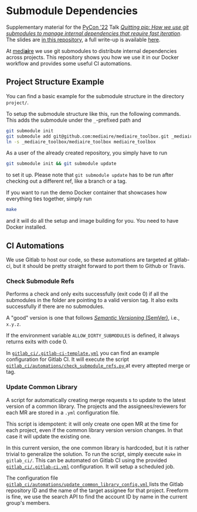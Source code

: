 # Submodule Dependencies

Supplementary material for the [PyCon '22][pycon_22] Talk [_Quitting pip: How
we use git submodules to manage internal dependencies that require fast
iteration_][pycon_talk]. The slides are
[in this repository](./pycon-2022_quitting-pip.pdf), a full write-up is
available [here][pycon_blog].

At [medi**ai**re][mediaire] we use git submodules to distribute internal
dependencies across projects. This repository shows you how we use it in our
Docker workflow and provides some useful CI automations.


## Project Structure Example

You can find a basic example for the submodule structure in the directory
`project/`.

To setup the submodule structure like this, run the following commands. This
adds the submodule under the `_`-prefixed path and
```bash
git submodule init
git submodule add git@github.com:mediaire/mediaire_toolbox.git _mediaire_toolbox
ln -s _mediaire_toolbox/mediaire_toolbox mediaire_toolbox
```

As a user of the already created repository, you simply have to run
```bash
git submodule init && git submodule update
```
to set it up. Please note that `git submodule update` has to be run after
checking out a different ref, like a branch or a tag.

If you want to run the demo Docker container that showcases how everything
ties together, simply run
```bash
make
```
and it will do all the setup and image building for you. You need to have
Docker installed.


## CI Automations

We use Gitlab to host our code, so these automations are targeted at gitlab-ci,
but it should be pretty straight forward to port them to Github or Travis.


### Check Submodule Refs

Performs a check and only exits successfully (exit code 0) if all the
submodules in the folder are pointing to a valid version tag. It also exits
successfully if there are no submodules.

A "good" version is one that follows [_Semantic Versioning_ (SemVer)][semver],
i.e., `x.y.z`.

If the environment variable `ALLOW_DIRTY_SUBMODULES` is defined, it always
returns exits with code 0.

In [`gitlab_ci/.gitlab-ci-template.yml`](./gitlab-ci/.gitlab-ci-template.yml)
you can find an example configuration for Gitlab CI. It will execute the
script [`gitlab_ci/automations/check_submodule_refs.py`
](./gitlab-ci/automations/check_submodule_refs.py) at every attepted merge or
tag.


### Update Common Library
A script for automatically creating merge requests s to update to the latest
version of a common library. The projects and the assignees/reviewers for each
MR are stored in a `.yml` configuration file.

This script is idempotent: it will only create one open MR at the time
for each project, even if the common library version version changes. In that
case it will update the existing one.

In this current version, the one common library is hardcoded, but it is rather
trivial to generalize the solution. To run the script, simply execute `make`
in `gitlab_ci/`. This can be automated on Gitlab CI using the provided
[`gitlab_ci/.gitlab-ci.yml`](./gitlab_ci/.gitlab-ci.yml) configuration. It will
setup a scheduled job.

The configuration file
[`gitlab_ci/automations/update_common_library_config.yml`
](./gitlab_ci/automations/update_common_library_config.yml) lists the Gitlab
repository ID and the name of the target assignee for that project. Freeform
is fine, we use the search API to find the account ID by name in the current
group's members.


[pycon_22]: https://semver.org/
[pycon_talk]: https://2022.pycon.de/program/B3HC8S/
[mediaire]: https://www.mediaire.de/
[semver]: https://semver.org/
[pycon_blog]: https://philippstephan.de/blog/posts/pycon22-talk/
